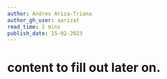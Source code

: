 ```yaml
---
author: Andres Ariza-Triana
author_gh_user: aarizat
read_time: 2 mins
publish_date: 15-02-2023
---
```


# content to fill out later on.